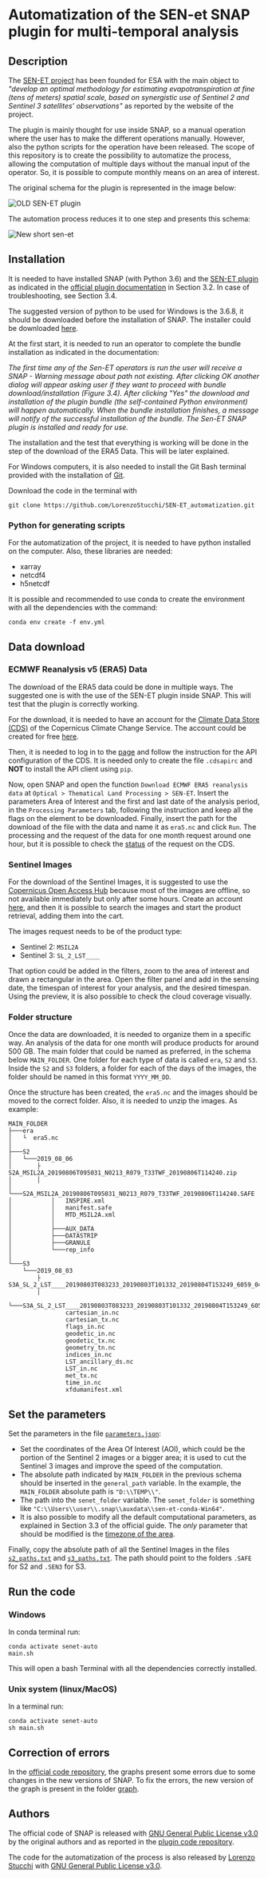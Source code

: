 # Automatization of the SEN-et SNAP plugin for multi-temporal analysis
## Description

The [SEN-ET project](https://www.esa-sen4et.org/) has been founded for ESA with the main object to *"develop an optimal methodology for estimating evapotranspiration at fine (tens of meters) spatial scale, based on synergistic use of Sentinel 2 and Sentinel 3 satellites’ observations"* as reported by the website of the project.

The plugin is mainly thought for use inside SNAP, so a manual operation where the user has to make the different operations manually. However, also the python scripts for the operation have been released.
The scope of this repository is to create the possibility to automatize the process, allowing the computation of multiple days without the manual input of the operator. So, it is possible to compute monthly means on an area of interest.

The original schema for the plugin is represented in the image below:

![OLD SEN-ET plugin](assets/old.png)

The automation process reduces it to one step and presents this schema:

![New short sen-et](assets/new_full.png)

## Installation
It is needed to have installed SNAP (with Python 3.6) and the [SEN-ET plugin](https://www.esa-sen4et.org/static/media/Sen-ET-plugin-v1.0.1.b41ae6c8.zip) as indicated in the [official plugin documentation](https://www.esa-sen4et.org/static/media/sen-et-user-manual-v1.1.0.5d1ac526.pdf) in Section 3.2. In case of troubleshooting, see Section 3.4.

The suggested version of python to be used for Windows is the 3.6.8, it should be downloaded before the installation of SNAP. The installer could be downloaded [here](https://www.python.org/ftp/python/3.6.8/python-3.6.8-amd64.exe).

At the first start, it is needed to run an operator to complete the bundle installation as indicated in the documentation:

*The first time any of the Sen-ET operators is run the user will receive a SNAP - Warning message about path not existing. After clicking OK another dialog will appear asking user if they want to proceed with bundle download/installation (Figure 3.4). After clicking "Yes" the download and installation of the plugin bundle (the self-contained Python environment) will happen automatically. When the bundle installation finishes, a message will notify of the successful installation of the bundle. The Sen-ET SNAP plugin is installed and ready for use.*

The installation and the test that everything is working will be done in the step of the download of the ERA5 Data. This will be later explained.

For Windows computers, it is also needed to install the Git Bash terminal provided with the installation of [Git](https://git-scm.com/downloads).

Download the code in the terminal with
```
git clone https://github.com/LorenzoStucchi/SEN-ET_automatization.git
```

### Python for generating scripts
For the automatization of the project, it is needed to have python installed on the computer. Also, these libraries are needed:
  - xarray
  - netcdf4
  - h5netcdf

It is possible and recommended to use conda to create the environment with all the dependencies with the command:
```
conda env create -f env.yml
```

## Data download
### ECMWF Reanalysis v5 (ERA5) Data
The download of the ERA5 data could be done in multiple ways. The suggested one is with the use of the SEN-ET plugin inside SNAP. This will test that the plugin is correctly working.

For the download, it is needed to have an account for the [Climate Data Store (CDS)](https://cds.climate.copernicus.eu/#!/home) of the Copernicus Climate Change Service. The account could be created for free [here](https://cds.climate.copernicus.eu/user/register).

Then, it is needed to log in to the [page](https://cds.climate.copernicus.eu/api-how-to) and follow the instruction for the API configuration of the CDS. It is needed only to create the file `.cdsapirc` and **NOT** to install the API client using `pip`.

Now, open SNAP and open the function `Download ECMWF ERA5 reanalysis data` at `Optical > Thematical Land Processing > SEN-ET`. Insert the parameters Area of Interest and the first and last date of the analysis period, in the `Processing Parameters` tab, following the instruction and keep all the flags on the element to be downloaded. Finally, insert the path for the download of the file with the data and name it as `era5.nc` and click `Run`.
The processing and the request of the data for one month request around one hour, but it is possible to check the [status](https://cds.climate.copernicus.eu/cdsapp#!/yourrequests) of the request on the CDS.

### Sentinel Images
For the download of the Sentinel Images, it is suggested to use the [Copernicus Open Access Hub](https://scihub.copernicus.eu/dhus/#/home) because most of the images are offline, so not available immediately but only after some hours. 
Create an account [here](https://scihub.copernicus.eu/dhus/#/self-registration), and then it is possible to search the images and start the product retrieval, adding them into the cart.

The images request needs to be of the product type:
- Sentinel 2: `MSIL2A`
- Sentinel 3: `SL_2_LST____`

That option could be added in the filters, zoom to the area of interest and drawn a rectangular in the area. Open the filter panel and add in the sensing date, the timespan of interest for your analysis, and the desired timespan. Using the preview, it is also possible to check the cloud coverage visually.

### Folder structure
Once the data are downloaded, it is needed to organize them in a specific way. An analysis of the data for one month will produce products for around 500 GB. The main folder that could be named as preferred, in the schema below `MAIN_FOLDER`. One folder for each type of data is called `era`, `S2` and `S3`. Inside the `S2` and `S3` folders, a folder for each of the days of the images, the folder should be named in this format `YYYY_MM_DD`.

Once the structure has been created, the `era5.nc` and the images should be moved to the correct folder. Also, it is needed to unzip the images.
As example:
```
MAIN_FOLDER
├───era
│   └  era5.nc
│
├───S2
│   └───2019_08_06
│       ├   S2A_MSIL2A_20190806T095031_N0213_R079_T33TWF_20190806T114240.zip
│       │
│       └───S2A_MSIL2A_20190806T095031_N0213_R079_T33TWF_20190806T114240.SAFE
│           │   INSPIRE.xml
│           │   manifest.safe
│           │   MTD_MSIL2A.xml
│           │
│           ├───AUX_DATA
│           ├───DATASTRIP
│           ├───GRANULE
│           └───rep_info
│
└───S3
    └───2019_08_03
        ├   S3A_SL_2_LST____20190803T083233_20190803T101332_20190804T153249_6059_047_335______LN2_O_NT_003.zip
        │
        └───S3A_SL_2_LST____20190803T083233_20190803T101332_20190804T153249_6059_047_335______LN2_O_NT_003.SEN3
                cartesian_in.nc
                cartesian_tx.nc
                flags_in.nc
                geodetic_in.nc
                geodetic_tx.nc
                geometry_tn.nc
                indices_in.nc
                LST_ancillary_ds.nc
                LST_in.nc
                met_tx.nc
                time_in.nc
                xfdumanifest.xml
```
## Set the parameters
Set the parameters in the file [`parameters.json`](input/parameters.json):
- Set the coordinates of the Area Of Interest (AOI), which could be the portion of the Sentinel 2 images or a bigger area; it is used to cut the Sentinel 3 images and improve the speed of the computation.
- The absolute path indicated by `MAIN_FOLDER` in the previous schema should be inserted in the `general_path` variable. In the example, the `MAIN_FOLDER` absolute path is `"D:\\TEMP\\"`.
- The path into the `senet_folder` variable. The `senet_folder` is something like `"C:\\Users\\user\\.snap\\auxdata\\sen-et-conda-Win64"`.
- It is also possible to modify all the default computational parameters, as explained in Section 3.3 of the official guide. The *only* parameter that should be modified is the [timezone of the area](input/parameters.json#L12).

Finally, copy the absolute path of all the Sentinel Images in the files [`s2_paths.txt`](input/s2_paths.txt) and [`s3_paths.txt`](input/s3_paths.txt). The path should point to the folders `.SAFE` for S2 and `.SEN3` for S3.

## Run the code
### Windows
In conda terminal run: 
```
conda activate senet-auto
main.sh
```
This will open a bash Terminal with all the dependencies correctly installed. 

### Unix system (linux/MacOS)
In a terminal run: 
```
conda activate senet-auto
sh main.sh
```

## Correction of errors
In the [official code repository](https://github.com/DHI-GRAS/sen-et-snap-scripts), the graphs present some errors due to some changes in the new versions of SNAP. To fix the errors, the new version of the graph is present in the folder [graph](graph/).

## Authors
The official code of SNAP is released with [GNU General Public License v3.0](https://github.com/DHI-GRAS/sen-et-snap-scripts/blob/master/LICENSE) by the original authors and as reported in the [plugin code repository](https://github.com/DHI-GRAS/senEtSnapSta).

The code for the automatization of the process is also released by [Lorenzo Stucchi](https://github.com/LorenzoStucchi) with [GNU General Public License v3.0](LICENSE).